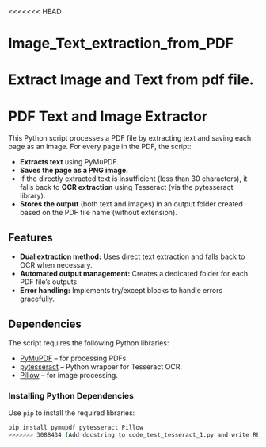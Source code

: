 <<<<<<< HEAD
# Image_Text_extraction_from_PDF
Extract Image and Text from pdf file.
=======
# PDF Text and Image Extractor

This Python script processes a PDF file by extracting text and saving each page as an image. For every page in the PDF, the script:

- **Extracts text** using PyMuPDF.
- **Saves the page as a PNG image.**
- If the directly extracted text is insufficient (less than 30 characters), it falls back to **OCR extraction** using Tesseract (via the pytesseract library).
- **Stores the output** (both text and images) in an output folder created based on the PDF file name (without extension).

## Features

- **Dual extraction method:** Uses direct text extraction and falls back to OCR when necessary.
- **Automated output management:** Creates a dedicated folder for each PDF file’s outputs.
- **Error handling:** Implements try/except blocks to handle errors gracefully.

## Dependencies

The script requires the following Python libraries:

- [PyMuPDF](https://pymupdf.readthedocs.io/en/latest/) – for processing PDFs.
- [pytesseract](https://pypi.org/project/pytesseract/) – Python wrapper for Tesseract OCR.
- [Pillow](https://python-pillow.org/) – for image processing.

### Installing Python Dependencies

Use `pip` to install the required libraries:

```bash
pip install pymupdf pytesseract Pillow
>>>>>>> 3088434 (Add docstring to code_test_tesseract_1.py and write README.md)
